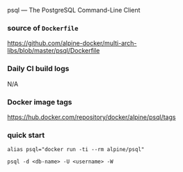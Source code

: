 psql — The PostgreSQL Command-Line Client

### source of `Dockerfile`

https://github.com/alpine-docker/multi-arch-libs/blob/master/psql/Dockerfile

### Daily CI build logs

N/A

### Docker image tags

https://hub.docker.com/repository/docker/alpine/psql/tags


### quick start

```
alias psql="docker run -ti --rm alpine/psql"

psql -d <db-name> -U <username> -W
```
